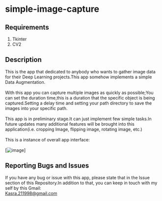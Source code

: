 # simple-image-capture

##  Requirements

1) Tkinter
2) CV2

## Description

This is the app that dedicated to anybody who wants to gather image data for their Deep Learning projects.This app somehow implements a simple Data Augmentation.\
\
With this app you can capture multiple images as quickly as possible;You can set the duration time,this is a duration that the specific object is being captured.Setting a delay time and setting your path directory to save the images into your specific path.\
\
This app is in preliminary stage.It can just implement few simple tasks.In future updates many additional features will be brought into this application(i.e. cropping Image, flipping image, rotating image, etc.)\
\
This is a instance of overall app interface:\
\
[![image](https://www.linkpicture.com/q/Capture_9.png)]


## Reporting Bugs and Issues

If you have any bug or issue with this app, please state that in the Issue section of this Repository.In addition to that, you can keep in touch with my self by this Gmail:\
Kasra.211998@gmail.com
